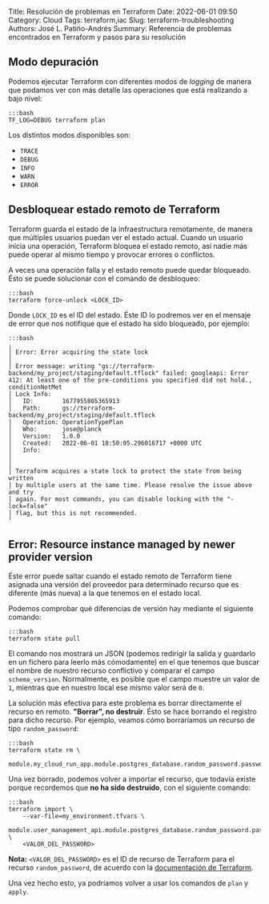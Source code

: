 Title: Resolución de problemas en Terraform
Date: 2022-06-01 09:50
Category: Cloud
Tags: terraform,iac
Slug: terraform-troubleshooting
Authors: José L. Patiño-Andrés
Summary: Referencia de problemas encontrados en Terraform y pasos para su resolución

## Modo depuración

Podemos ejecutar Terraform con diferentes modos de _logging_ de manera que 
podamos ver con más detalle las operaciones que está realizando a bajo nivel:

    :::bash
    TF_LOG=DEBUG terraform plan

Los distintos modos disponibles son:

- `TRACE`
- `DEBUG`
- `INFO`
- `WARN`
- `ERROR`

## Desbloquear estado remoto de Terraform

Terraform guarda el estado de la infraestructura remotamente, de manera que 
múltiples usuarios puedan ver el estado actual. Cuando un usuario inicia una
operación, Terraform bloquea el estado remoto, así nadie más puede operar al
mismo tiempo y provocar errores o conflictos.

A veces una operación falla y el estado remoto puede quedar bloqueado. Ésto se
puede solucionar con el comando de desbloqueo:

    :::bash
    terraform force-unlock <LOCK_ID>

Donde `LOCK_ID` es el ID del estado. Éste ID lo podremos ver en el mensaje de
error que nos notifique que el estado ha sido bloqueado, por ejemplo:

    :::bash
    ╷
    │ Error: Error acquiring the state lock
    │ 
    │ Error message: writing "gs://terraform-backend/my_project/staging/default.tflock" failed: googleapi: Error 412: At least one of the pre-conditions you specified did not hold., conditionNotMet
    │ Lock Info:
    │   ID:        1677955805365913
    │   Path:      gs://terraform-backend/my_project/staging/default.tflock
    │   Operation: OperationTypePlan
    │   Who:       jose@planck
    │   Version:   1.0.0
    │   Created:   2022-06-01 18:50:05.296016717 +0000 UTC
    │   Info:      
    │ 
    │ 
    │ Terraform acquires a state lock to protect the state from being written
    │ by multiple users at the same time. Please resolve the issue above and try
    │ again. For most commands, you can disable locking with the "-lock=false"
    │ flag, but this is not recommended.
    ╵

## Error: Resource instance managed by newer provider version

Éste error puede saltar cuando el estado remoto de Terraform tiene asignada una
versión del proveedor para determinado recurso que es diferente (más nueva) a
la que tenemos en el estado local.

Podemos comprobar qué diferencias de versión hay mediante el siguiente comando:

    :::bash
    terraform state pull

El comando nos mostrará un JSON (podemos redirigir la salida y guardarlo en un
fichero para leerlo más cómodamente) en el que tenemos que buscar el nombre de
nuestro recurso conflictivo y comparar el campo `schema_version`. Normalmente,
es posible que el campo muestre un valor de `1`, mientras que en nuestro local
ese mismo valor será de `0`.

La solución más efectiva para este problema es borrar directamente el recurso
en remoto. **"Borrar", no destruir**. Ésto se hace borrando el registro para
dicho recurso. Por ejemplo, veamos cómo borraríamos un recurso de tipo
`random_password`:

    :::bash
    terraform state rm \
        module.my_cloud_run_app.module.postgres_database.random_password.password[0]

Una vez borrado, podemos volver a importar el recurso, que todavía existe
porque recordemos que **no ha sido destruído**, con el siguiente comando:

    :::bash
    terraform import \
        --var-file=my_environment.tfvars \
        module.user_management_api.module.postgres_database.random_password.password[0] \
        <VALOR_DEL_PASSWORD>

**Nota:** `<VALOR_DEL_PASSWORD>` es el ID de recurso de Terraform para el
recurso `random_password`, de acuerdo con la [documentación de Terraform](https://registry.terraform.io/providers/hashicorp/random/latest/docs/resources/password#import).

Una vez hecho esto, ya podríamos volver a usar los comandos de `plan` y `apply`.
